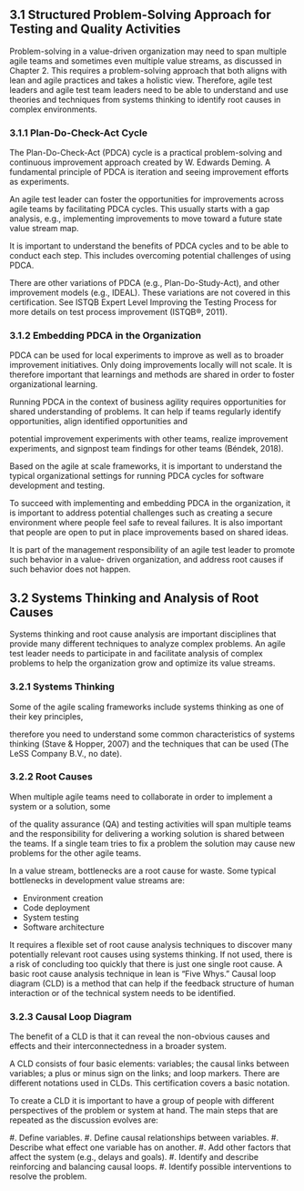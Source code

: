 ﻿## 3.1 Structured Problem-Solving Approach for Testing and Quality Activities

Problem-solving in a value-driven organization may need to span multiple agile teams and sometimes even multiple value streams, as discussed in Chapter 2. This requires a problem-solving approach that both aligns with lean and agile practices and takes a holistic view. Therefore, agile test leaders and agile test team leaders need to be able to understand and use theories and techniques from systems thinking to identify root causes in complex environments.

### 3.1.1 Plan-Do-Check-Act Cycle
The Plan-Do-Check-Act (PDCA) cycle is a practical problem-solving and continuous improvement approach created by W. Edwards Deming. A fundamental principle of PDCA is iteration and seeing improvement efforts as experiments.

An agile test leader can foster the opportunities for improvements across agile teams by facilitating PDCA cycles. This usually starts with a gap analysis, e.g., implementing improvements to move toward a future state value stream map.

It is important to understand the benefits of PDCA cycles and to be able to conduct each step. This includes overcoming potential challenges of using PDCA.

There are other variations of PDCA (e.g., Plan-Do-Study-Act), and other improvement models (e.g., IDEAL). These variations are not covered in this certification. See ISTQB Expert Level Improving the Testing Process for more details on test process improvement (ISTQB®, 2011).  

### 3.1.2 Embedding PDCA in the Organization
PDCA can be used for local experiments to improve as well as to broader improvement initiatives. Only doing improvements locally will not scale. It is therefore important that learnings and methods are shared in order to foster organizational learning.

Running PDCA in the context of business agility requires opportunities for shared understanding of problems. It can help if teams regularly identify opportunities, align identified opportunities and

potential improvement experiments with other teams, realize improvement experiments, and signpost team findings for other teams (Béndek, 2018).

Based on the agile at scale frameworks, it is important to understand the typical organizational settings for running PDCA cycles for software development and testing.

To succeed with implementing and embedding PDCA in the organization, it is important to address potential challenges such as creating a secure environment where people feel safe to reveal failures. It is also important that people are open to put in place improvements based on shared ideas.

It is part of the management responsibility of an agile test leader to promote such behavior in a value- driven organization, and address root causes if such behavior does not happen.

## 3.2 Systems Thinking and Analysis of Root Causes

Systems thinking and root cause analysis are important disciplines that provide many different techniques to analyze complex problems. An agile test leader needs to participate in and facilitate analysis of complex problems to help the organization grow and optimize its value streams.

### 3.2.1 Systems Thinking
Some of the agile scaling frameworks include systems thinking as one of their key principles,

therefore you need to understand some common characteristics of systems thinking (Stave & Hopper, 2007) and the techniques that can be used (The LeSS Company B.V., no date).

### 3.2.2 Root Causes
When multiple agile teams need to collaborate in order to implement a system or a solution, some

of the quality assurance (QA) and testing activities will span multiple teams and the responsibility for delivering a working solution is shared between the teams. If a single team tries to fix a problem the solution may cause new problems for the other agile teams.

In a value stream, bottlenecks are a root cause for waste. Some typical bottlenecks in development value streams are:

*  Environment creation
*  Code deployment
*  System testing
*  Software architecture

It requires a flexible set of root cause analysis techniques to discover many potentially relevant root causes using systems thinking. If not used, there is a risk of concluding too quickly that there is just one single root cause. A basic root cause analysis technique in lean is “Five Whys.” Causal loop diagram (CLD) is a method that can help if the feedback structure of human interaction or of the technical system needs to be identified.

### 3.2.3 Causal Loop Diagram
The benefit of a CLD is that it can reveal the non-obvious causes and effects and their interconnectedness in a broader system.

A CLD consists of four basic elements: variables; the causal links between variables; a plus or minus sign on the links; and loop markers. There are different notations used in CLDs. This certification covers a basic notation.

To create a CLD it is important to have a group of people with different perspectives of the problem or system at hand. The main steps that are repeated as the discussion evolves are:

#. Define variables.
#. Define causal relationships between variables.
#. Describe what effect one variable has on another.
#. Add other factors that affect the system (e.g., delays and goals).
#. Identify and describe reinforcing and balancing causal loops.
#. Identify possible interventions to resolve the problem.
